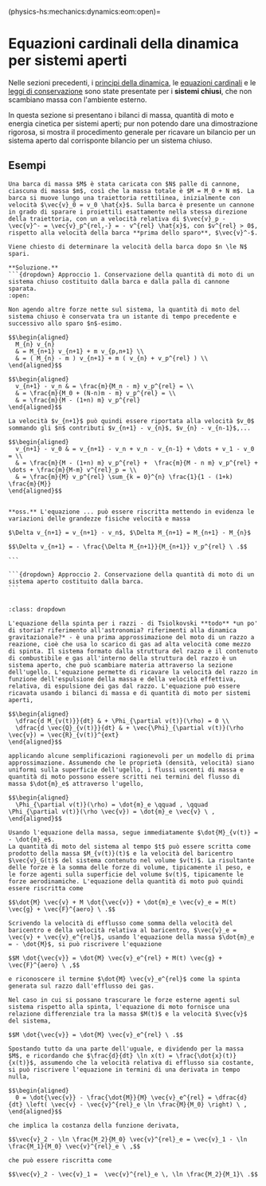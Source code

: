 (physics-hs:mechanics:dynamics:eom:open)=
# Equazioni cardinali della dinamica per sistemi aperti

Nelle sezioni precedenti, i [principi della dinamica](physics-hs:mechanics:dynamics:eom), le [equazioni cardinali](physics-hs:mechanics:dynamics:eom) e le [leggi di conservazione](physics-hs:mechanics:dynamics:conservation) sono state presentate per i **sistemi chiusi**, che non scambiano massa con l'ambiente esterno.

In questa sezione si presentano i bilanci di massa, quantità di moto e energia cinetica per sistemi aperti; pur non potendo dare una dimostrazione rigorosa, si mostra il procedimento generale per ricavare un bilancio per un sistema aperto dal corrisponte bilancio per un sistema chiuso.





## Esempi
````{prf:example} Sistemi discreti - Moto di una barca per reazione
Una barca di massa $M$ è stata caricata con $N$ palle di cannone, ciascuna di massa $m$, così che la massa totale è $M = M_0 + N m$. La barca si muove lungo una traiettoria rettilinea, inizialmente con velocità $\vec{v}_0 = v_0 \hat{x}$. Sulla barca è presente un cannone in grado di sparare i proiettili esattamente nella stessa direzione della traiettoria, con un a velocità relativa di $\vec{v}_p - \vec{v}^- = \vec{v}_p^{rel,-} = - v^{rel} \hat{x}$, con $v^{rel} > 0$, rispetto alla velocità della barca **prima dello sparo**, $\vec{v}^-$.

Viene chiesto di determinare la velocità della barca dopo $n \le N$ spari.

**Soluzione.**
```{dropdown} Approccio 1. Conservazione della quantità di moto di un sistema chiuso costituito dalla barca e dalla palla di cannone sparata.
:open:

Non agendo altre forze nette sul sistema, la quantità di moto del sistema chiuso è conservata tra un istante di tempo precedente e successivo allo sparo $n$-esimo.

$$\begin{aligned}
  M_{n} v_{n} 
  & = M_{n+1} v_{n+1} + m v_{p,n+1} \\
  & = ( M_{n} - m ) v_{n+1} + m ( v_{n} + v_p^{rel} ) \\
\end{aligned}$$

$$\begin{aligned}
  v_{n+1} - v_n & = \frac{m}{M_n - m} v_p^{rel} = \\
  & = \frac{m}{M_0 + (N-n)m - m} v_p^{rel} = \\
  & = \frac{m}{M - (1+n) m} v_p^{rel}
\end{aligned}$$

La velocità $v_{n+1}$ può quindi essere riportata alla velocità $v_0$ sommando gli $n$ contributi $v_{n+1} - v_{n}$, $v_{n} - v_{n-1}$,...

$$\begin{aligned}
  v_{n+1} - v_0 & = v_{n+1} - v_n + v_n - v_{n-1} + \dots + v_1 - v_0 = \\
  & = \frac{m}{M - (1+n) m} v_p^{rel} +  \frac{m}{M - n m} v_p^{rel} + \dots + \frac{m}{M-m} v^{rel}_p = \\
  & = \frac{m}{M} v_p^{rel} \sum_{k = 0}^{n} \frac{1}{1 - (1+k) \frac{m}{M}}
\end{aligned}$$


**oss.** L'equazione ... può essere riscritta mettendo in evidenza le variazioni delle grandezze fisiche velocità e massa

$\Delta v_{n+1} = v_{n+1} - v_n$, $\Delta M_{n+1} = M_{n+1} - M_{n}$

$$\Delta v_{n+1} = - \frac{\Delta M_{n+1}}{M_{n+1}} v_p^{rel} \ .$$

```

```{dropdown} Approccio 2. Conservazione della quantità di moto di un sistema aperto costituito dalla barca.
```

````
```{prf:example} Sistemi discreti - Moto di una giostra per reazione

```
```{prf:example} Sistemi continui - Equazione della spinta per i razzi - Tsiolkovski
:class: dropdown

L'equazione della spinta per i razzi - di Tsiolkovski **todo** *un po' di storia? riferimento all'astronomia? riferimenti alla dinamica gravitazionale?* - è una prima approssimazione del moto di un razzo a reazione, cioè che usa lo scarico di gas ad alta velocità come mezzo di spinta. Il sistema formato dalla struttura del razzo e il contenuto di combustibile e gas all'interno della struttura del razzo è un sistema aperto, che può scambiare materia attraverso la sezione dell'ugello. L'equazione permette di ricavare la velocità del razzo in funzione dell'espulsione della massa e della velocità effettiva, relativa, di espulsione dei gas dal razzo. L'equazione può essere ricavata usando i bilanci di massa e di quantità di moto per sistemi aperti, 

$$\begin{aligned}
  \dfrac{d M_{v(t)}}{dt} & + \Phi_{\partial v(t)}(\rho) = 0 \\
  \dfrac{d \vec{Q}_{v(t)}}{dt} & + \vec{\Phi}_{\partial v(t)}(\rho \vec{v}) = \vec{R}_{v(t)}^{ext}
\end{aligned}$$

applicando alcune semplificazioni ragionevoli per un modello di prima approssimazione. Assumendo che le proprietà (densità, velocità) siano uniformi sulla superficie dell'ugello, i flussi uscenti di massa e quantità di moto possono essere scritti nei termini del flusso di massa $\dot{m}_e$ attraverso l'ugello,

$$\begin{aligned}
  \Phi_{\partial v(t)}(\rho) = \dot{m}_e \qquad , \qquad \Phi_{\partial v(t)}(\rho \vec{v}) = \dot{m}_e \vec{v} \ ,
\end{aligned}$$

Usando l'equazione della massa, segue immediatamente $\dot{M}_{v(t)} = - \dot{m}_e$.
La quantità di moto del sistema al tempo $t$ può essere scritta come prodotto della massa $M_{v(t)}(t)$ e la velocità del baricentro $\vec{v}_G(t)$ del sistema contenuto nel volume $v(t)$. La risultante delle forze è la somma delle forze di volume, tipicamente il peso, e le forze agenti sulla superficie del volume $v(t)$, tipicamente le forze aerodinamiche. L'equazione della quantità di moto può quindi essere riscritta come

$$\dot{M} \vec{v} + M \dot{\vec{v}} + \dot{m}_e \vec{v}_e = M(t) \vec{g} + \vec{F}^{aero} \ .$$

Scrivendo la velocità di efflusso come somma della velocità del baricentro e della velocità relativa al baricentro, $\vec{v}_e = \vec{v} + \vec{v}_e^{rel}$, usando l'equazione della massa $\dot{m}_e = - \dot{M}$, si può riscrivere l'equazione

$$M \dot{\vec{v}} = \dot{M} \vec{v}_e^{rel} + M(t) \vec{g} + \vec{F}^{aero} \ ,$$

e riconoscere il termine $\dot{M} \vec{v}_e^{rel}$ come la spinta generata sul razzo dall'efflusso dei gas.

Nel caso in cui si possano trascurare le forze esterne agenti sul sistema rispetto alla spinta, l'equazione di moto fornisce una relazione differenziale tra la massa $M(t)$ e la velocità $\vec{v}$ del sistema,

$$M \dot{\vec{v}} = \dot{M} \vec{v}_e^{rel} \ .$$

Spostando tutto da una parte dell'uguale, e dividendo per la massa $M$, e ricordando che $\frac{d}{dt} \ln x(t) = \frac{\dot{x}(t)}{x(t)}$, assumendo che la velocità relativa di efflusso sia costante, si può riscrivere l'equazione in termini di una derivata in tempo nulla,

$$\begin{aligned}
  0 = \dot{\vec{v}} - \frac{\dot{M}}{M} \vec{v}_e^{rel} = \dfrac{d}{dt} \left( \vec{v} - \vec{v}^{rel}_e \ln \frac{M}{M_0} \right) \ ,
\end{aligned}$$

che implica la costanza della funzione derivata,

$$\vec{v}_2 - \ln \frac{M_2}{M_0} \vec{v}^{rel}_e = \vec{v}_1 - \ln \frac{M_1}{M_0} \vec{v}^{rel}_e \ ,$$

che può essere riscritta come

$$\vec{v}_2 - \vec{v}_1 =  \vec{v}^{rel}_e \, \ln \frac{M_2}{M_1}\ .$$



```
